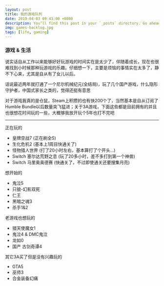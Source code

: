 ```yaml
---
layout: post
title: 我的游戏队列
date: 2019-04-03 09:43:00 +0800
description: You’ll find this post in your `_posts` directory. Go ahead and edit it and re-build the site to see your changes. # Add post description (optional)
img: games-backlog.jpg
tags: [life, gaming]
---
```


### 游戏 & 生活

说实话自从工作以来能够好好玩游戏的时间实在是太少了，伴随着成长，现在也很难找到小时候那种玩游戏的乐趣。仔细想一下，主要是烦恼的事情实在太多了，静不下心来，尤其是自从有了女儿以后。

话说最近两年就打通了一个尼尔机械纪元(全结局)，玩了几个国产游戏，什么隐形守护者，中国式家长之类的，觉得还挺有意思

对于游戏我真的是仓鼠，Steam上积攒的也有快200个了，当然基本是自从订阅了Humble Bundle以后数量突飞猛进；关于3A游戏，下面这些都是目前拥有的并且也很想花时间玩的一些，大概够我放开玩个5年也打不完吧

---
正在玩的
* 皇牌空战7 (正在刷全S)
* 生化危机2 (基本上1周目快通关了)
* 怪物猎人世界 (打了20小时左右，基本算打了个开头...)
* Switch 塞尔达荒野之息 (玩了20多小时，差不多打到第一个神兽)
* Switch 马里奥奥德赛 (快通关了，不过即使通关还要搜集月亮)

想开始的
* 鬼泣5
* 只狼-幻影双死
* 仁王
* 黑暗之魂3
* 杀手1&2

老游戏也想玩的

* 猎天使魔女1 
* 鬼泣4 & DMC鬼泣
* 龙如0
* 国产 古剑奇谭4

其它3A买了但是没有兴趣玩的

* GTA5
* 巫师3
* 合金装备幻痛

